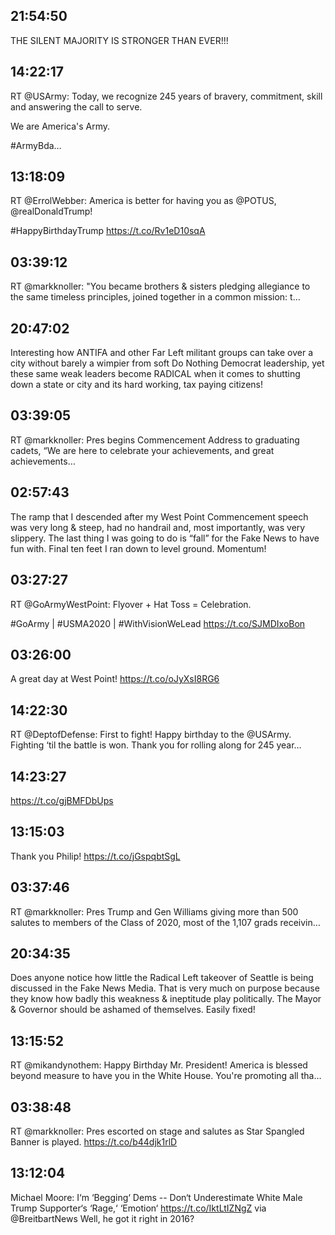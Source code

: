 ## 21:54:50
THE SILENT MAJORITY IS STRONGER THAN EVER!!!
## 14:22:17
RT @USArmy: Today, we recognize 245 years of bravery, commitment, skill and answering the call to serve. 

We are America's Army.

#ArmyBda…
## 13:18:09
RT @ErrolWebber: America is better for having you as @POTUS, @realDonaldTrump!

#HappyBirthdayTrump https://t.co/Rv1eD10sqA
## 03:39:12
RT @markknoller: "You became brothers &amp; sisters pledging allegiance to the same timeless principles, joined together in a common mission: t…
## 20:47:02
Interesting how ANTIFA and other Far Left militant groups can take over a city without barely a wimpier from soft Do Nothing Democrat leadership,  yet these same weak leaders become RADICAL when it comes to shutting down a state or city and its hard working, tax paying citizens!
## 03:39:05
RT @markknoller: Pres begins Commencement Address to graduating cadets, “We are here to celebrate your achievements, and great achievements…
## 02:57:43
The ramp that I descended after my West Point Commencement speech was very long &amp; steep, had no handrail and, most importantly, was very slippery. The last thing I was going to do is “fall” for the Fake News to have fun with. Final ten feet I ran down to level ground. Momentum!
## 03:27:27
RT @GoArmyWestPoint: Flyover + Hat Toss = Celebration.

#GoArmy | #USMA2020 | #WithVisionWeLead https://t.co/SJMDIxoBon
## 03:26:00
A great day at West Point! https://t.co/oJyXsI8RG6
## 14:22:30
RT @DeptofDefense: First to fight! Happy birthday to the @USArmy. Fighting ‘til the battle is won. Thank you for rolling along for 245 year…
## 14:23:27
https://t.co/gjBMFDbUps
## 13:15:03
Thank you Philip! https://t.co/jGspqbtSgL
## 03:37:46
RT @markknoller: Pres Trump and Gen Williams giving more than 500 salutes to members of the Class of 2020, most of the 1,107 grads receivin…
## 20:34:35
Does anyone notice how little the Radical Left takeover of Seattle is being discussed in the Fake News Media. That is very much on purpose because they know how badly this weakness &amp; ineptitude play politically. The Mayor &amp; Governor should be ashamed of themselves. Easily fixed!
## 13:15:52
RT @mikandynothem: Happy Birthday Mr. President!
America is blessed beyond measure to have you in the White House. You're promoting all tha…
## 03:38:48
RT @markknoller: Pres escorted on stage and salutes as Star Spangled Banner is played. https://t.co/b44djk1rlD
## 13:12:04
Michael Moore: I‘m ‘Begging‘ Dems -- Don‘t Underestimate White Male Trump Supporter‘s ‘Rage,‘ ‘Emotion‘ https://t.co/IktLtIZNgZ via @BreitbartNews Well, he got it right in 2016?
